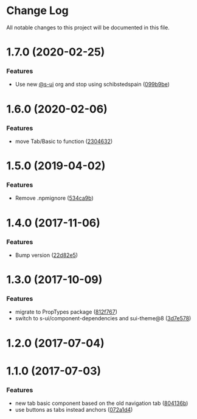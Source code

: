 # Change Log

All notable changes to this project will be documented in this file.

# 1.7.0 (2020-02-25)


### Features

* Use new [@s-ui](https://github.com/s-ui) org and stop using schibstedspain ([099b9be](https://github.com/SUI-Components/schibsted-spain-components/commit/099b9be6b50ce5a8f620d11023a480852f135d2a))



# 1.6.0 (2020-02-06)


### Features

* move Tab/Basic to function ([2304632](https://github.com/SUI-Components/schibsted-spain-components/commit/23046324503b38b9ec7097acf1c52973f28c5238))



# 1.5.0 (2019-04-02)


### Features

* Remove .npmignore ([534ca9b](https://github.com/SUI-Components/schibsted-spain-components/commit/534ca9b625aa023ae42173f9862ecce0a02fb832))



# 1.4.0 (2017-11-06)


### Features

* Bump version ([22d82e5](https://github.com/SUI-Components/schibsted-spain-components/commit/22d82e59da5d72528e07dc32fb4b37db1ff10c16))



# 1.3.0 (2017-10-09)


### Features

* migrate to PropTypes package ([812f767](https://github.com/SUI-Components/schibsted-spain-components/commit/812f76708271b7071f1ae1cface9ac1961c0aa48))
* switch to s-ui/component-dependencies and sui-theme@8 ([3d7e578](https://github.com/SUI-Components/schibsted-spain-components/commit/3d7e57817bff587d1b4e4de7cbbe08aec7e40394))



# 1.2.0 (2017-07-04)



# 1.1.0 (2017-07-03)


### Features

* new tab basic component based on the old navigation tab ([804136b](https://github.com/SUI-Components/schibsted-spain-components/commit/804136b419e427e015e4245cd2671a9245738329))
* use buttons as tabs instead anchors ([072a1d4](https://github.com/SUI-Components/schibsted-spain-components/commit/072a1d4e25ab065cebbd4d861420d996dc9e24fd))



